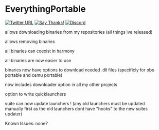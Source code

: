 # EverythingPortable

[![Twitter URL](https://img.shields.io/twitter/url/https/twitter.com/fold_left.svg?style=social&label=Follow%20%40MarioMasta64)](https://twitter.com/MarioMasta64)
[![Say Thanks!](https://img.shields.io/badge/Say%20Thanks-!-1EAEDB.svg)](https://saythanks.io/to/MarioMasta64)
[![Discord](https://discordapp.com/api/guilds/380941559358554112/widget.png)](https://discord.me/52AUHwu)

allows downloading binaries from my repositories (all things ive released)

allows removing binaries

all binaries can coexist in harmony

all binaries are now easier to use

binaries now have options to download needed .dll files (specificly for obs portable and cemu portable)

now includes downloader option in all my other projects

option to write quicklaunchers

suite can now update launchers ! (any old launchers must be updated manually first as the old launchers dont have "hooks" to the new suites updater)

Known Issues:
none?

